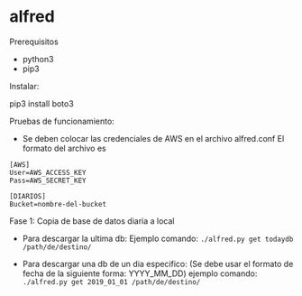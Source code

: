 # alfred
Prerequisitos
- python3
- pip3

Instalar:

pip3 install boto3


Pruebas de funcionamiento:
- Se deben colocar las credenciales de AWS en el archivo alfred.conf
El formato del archivo es 

```
[AWS]
User=AWS_ACCESS_KEY
Pass=AWS_SECRET_KEY

[DIARIOS]
Bucket=nombre-del-bucket

```

Fase 1: Copia de base de datos diaria a local

- Para descargar la ultima db:
Ejemplo comando: `./alfred.py get todaydb /path/de/destino/`

- Para descargar una db de un dia especifico: (Se debe usar el formato de fecha de la siguiente forma: YYYY_MM_DD)
ejemplo comando: `./alfred.py get 2019_01_01 /path/de/destino/`
